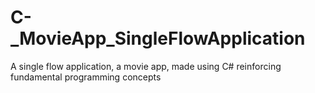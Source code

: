# C-_MovieApp_SingleFlowApplication
A single flow application, a movie app, made using C# reinforcing fundamental programming concepts
